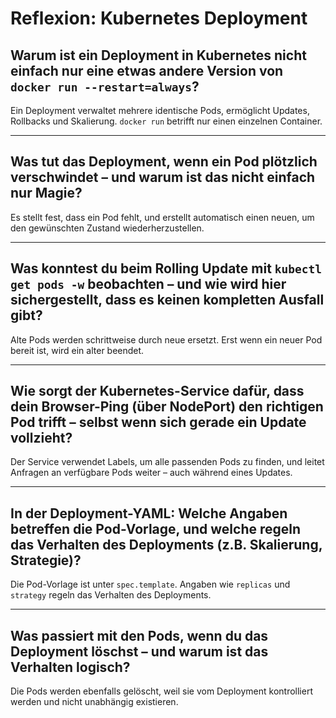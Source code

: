 # Reflexion: Kubernetes Deployment

## Warum ist ein Deployment in Kubernetes nicht einfach nur eine etwas andere Version von `docker run --restart=always`?

Ein Deployment verwaltet mehrere identische Pods, ermöglicht Updates, Rollbacks und Skalierung. `docker run` betrifft nur einen einzelnen Container.

---

## Was tut das Deployment, wenn ein Pod plötzlich verschwindet – und warum ist das nicht einfach nur Magie?

Es stellt fest, dass ein Pod fehlt, und erstellt automatisch einen neuen, um den gewünschten Zustand wiederherzustellen.

---

## Was konntest du beim Rolling Update mit `kubectl get pods -w` beobachten – und wie wird hier sichergestellt, dass es keinen kompletten Ausfall gibt?

Alte Pods werden schrittweise durch neue ersetzt. Erst wenn ein neuer Pod bereit ist, wird ein alter beendet.

---

## Wie sorgt der Kubernetes-Service dafür, dass dein Browser-Ping (über NodePort) den richtigen Pod trifft – selbst wenn sich gerade ein Update vollzieht?

Der Service verwendet Labels, um alle passenden Pods zu finden, und leitet Anfragen an verfügbare Pods weiter – auch während eines Updates.

---

## In der Deployment-YAML: Welche Angaben betreffen die Pod-Vorlage, und welche regeln das Verhalten des Deployments (z.B. Skalierung, Strategie)?

Die Pod-Vorlage ist unter `spec.template`. Angaben wie `replicas` und `strategy` regeln das Verhalten des Deployments.

---

## Was passiert mit den Pods, wenn du das Deployment löschst – und warum ist das Verhalten logisch?

Die Pods werden ebenfalls gelöscht, weil sie vom Deployment kontrolliert werden und nicht unabhängig existieren.
